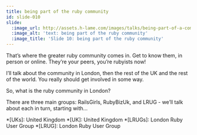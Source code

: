```yaml
---
title: being part of the ruby community
id: slide-010
slide:
  :image_url: http://assets.h-lame.com/images/talks/being-part-of-a-community/slides/010.png
  :image_alt: 'text: being part of the ruby community'
  :image_title: 'Slide 10: being part of the ruby community'
---
```

That’s where the greater ruby community comes in.  Get to know them, in person or online.  They’re your peers, you’re rubyists now!

I’ll talk about the community in London, then the rest of the UK and the rest of the world.  You really should get involved in some way.

So, what is the ruby community in London?

There are three main groups: RailsGirls, RubyBizUk, and LRUG - we’ll talk about each in turn, starting with…


*[UKs]: United Kingdom
*[UK]: United Kingdom
*[LRUGs]: London Ruby User Group
*[LRUG]: London Ruby User Group
